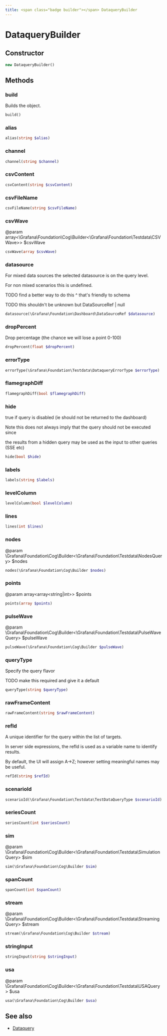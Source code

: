 ```yaml
---
title: <span class="badge builder"></span> DataqueryBuilder
---
```

# <span class="badge builder"></span> DataqueryBuilder

## Constructor

```php
new DataqueryBuilder()
```
## Methods

### <span class="badge object-method"></span> build

Builds the object.

```php
build()
```

### <span class="badge object-method"></span> alias

```php
alias(string $alias)
```

### <span class="badge object-method"></span> channel

```php
channel(string $channel)
```

### <span class="badge object-method"></span> csvContent

```php
csvContent(string $csvContent)
```

### <span class="badge object-method"></span> csvFileName

```php
csvFileName(string $csvFileName)
```

### <span class="badge object-method"></span> csvWave

@param array<\Grafana\Foundation\Cog\Builder<\Grafana\Foundation\Testdata\CSVWave>> $csvWave

```php
csvWave(array $csvWave)
```

### <span class="badge object-method"></span> datasource

For mixed data sources the selected datasource is on the query level.

For non mixed scenarios this is undefined.

TODO find a better way to do this ^ that's friendly to schema

TODO this shouldn't be unknown but DataSourceRef | null

```php
datasource(\Grafana\Foundation\Dashboard\DataSourceRef $datasource)
```

### <span class="badge object-method"></span> dropPercent

Drop percentage (the chance we will lose a point 0-100)

```php
dropPercent(float $dropPercent)
```

### <span class="badge object-method"></span> errorType

```php
errorType(\Grafana\Foundation\Testdata\DataqueryErrorType $errorType)
```

### <span class="badge object-method"></span> flamegraphDiff

```php
flamegraphDiff(bool $flamegraphDiff)
```

### <span class="badge object-method"></span> hide

true if query is disabled (ie should not be returned to the dashboard)

Note this does not always imply that the query should not be executed since

the results from a hidden query may be used as the input to other queries (SSE etc)

```php
hide(bool $hide)
```

### <span class="badge object-method"></span> labels

```php
labels(string $labels)
```

### <span class="badge object-method"></span> levelColumn

```php
levelColumn(bool $levelColumn)
```

### <span class="badge object-method"></span> lines

```php
lines(int $lines)
```

### <span class="badge object-method"></span> nodes

@param \Grafana\Foundation\Cog\Builder<\Grafana\Foundation\Testdata\NodesQuery> $nodes

```php
nodes(\Grafana\Foundation\Cog\Builder $nodes)
```

### <span class="badge object-method"></span> points

@param array<array<string|int>> $points

```php
points(array $points)
```

### <span class="badge object-method"></span> pulseWave

@param \Grafana\Foundation\Cog\Builder<\Grafana\Foundation\Testdata\PulseWaveQuery> $pulseWave

```php
pulseWave(\Grafana\Foundation\Cog\Builder $pulseWave)
```

### <span class="badge object-method"></span> queryType

Specify the query flavor

TODO make this required and give it a default

```php
queryType(string $queryType)
```

### <span class="badge object-method"></span> rawFrameContent

```php
rawFrameContent(string $rawFrameContent)
```

### <span class="badge object-method"></span> refId

A unique identifier for the query within the list of targets.

In server side expressions, the refId is used as a variable name to identify results.

By default, the UI will assign A->Z; however setting meaningful names may be useful.

```php
refId(string $refId)
```

### <span class="badge object-method"></span> scenarioId

```php
scenarioId(\Grafana\Foundation\Testdata\TestDataQueryType $scenarioId)
```

### <span class="badge object-method"></span> seriesCount

```php
seriesCount(int $seriesCount)
```

### <span class="badge object-method"></span> sim

@param \Grafana\Foundation\Cog\Builder<\Grafana\Foundation\Testdata\SimulationQuery> $sim

```php
sim(\Grafana\Foundation\Cog\Builder $sim)
```

### <span class="badge object-method"></span> spanCount

```php
spanCount(int $spanCount)
```

### <span class="badge object-method"></span> stream

@param \Grafana\Foundation\Cog\Builder<\Grafana\Foundation\Testdata\StreamingQuery> $stream

```php
stream(\Grafana\Foundation\Cog\Builder $stream)
```

### <span class="badge object-method"></span> stringInput

```php
stringInput(string $stringInput)
```

### <span class="badge object-method"></span> usa

@param \Grafana\Foundation\Cog\Builder<\Grafana\Foundation\Testdata\USAQuery> $usa

```php
usa(\Grafana\Foundation\Cog\Builder $usa)
```

## See also

 * <span class="badge object-type-class"></span> [Dataquery](./object-Dataquery.md)
